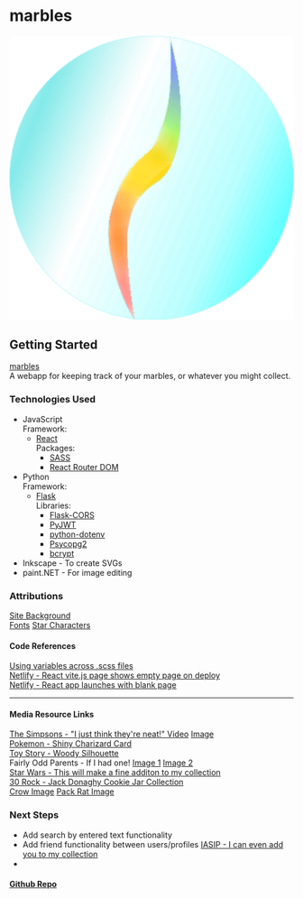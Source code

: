 # marbles  
![marbles logo](./src/assets/images/marble1.svg)  

## Getting Started  
[marbles](https://marblles.netlify.app/)  
A webapp for keeping track of your marbles, or whatever you might collect.  

### Technologies Used  
- JavaScript  
    Framework:  
    - [React](https://react.dev/)  
    Packages:
         - [SASS](https://sass-lang.com/)  
         - [React Router DOM](https://reactrouter.com/en/main)  
- Python  
    Framework:  
    - [Flask](https://flask.palletsprojects.com/en/3.0.x/)    
    Libraries:  
        - [Flask-CORS](https://github.com/corydolphin/flask-cors)  
        - [PyJWT](https://pypi.org/project/PyJWT/)  
        - [python-dotenv](https://pypi.org/project/python-dotenv/)  
        - [Psycopg2](https://www.psycopg.org/docs/index.html)  
        - [bcrypt](https://pypi.org/project/bcrypt/)  
- Inkscape - To create SVGs 
- paint.NET - For image editing 

### Attributions  
[Site Background](https://heropatterns.com/)  
[Fonts](https://fonts.google.com/)
[Star Characters](https://www.alt-codes.net/star_alt_code.php)  
[](https://answers.netlify.com/t/react-vite-js-page-shows-empty-page-on-deploy/74210)  

#### Code References  
[Using variables across .scss files](https://stackoverflow.com/a/17599322/25952288)  
[Netlify - React vite.js page shows empty page on deploy](https://answers.netlify.com/t/react-vite-js-page-shows-empty-page-on-deploy/74210)  
[Netlify - React app launches with blank page](https://answers.netlify.com/t/react-app-launches-with-blank-page/50059/2)

___  
#### Media Resource Links  
[The Simpsons - "I just think they're neat!" Video](https://www.youtube.com/watch?v=Y0PKG5-t3zU) [Image](https://i.redd.it/pbdg4l7i1a381.png)  
[Pokemon - Shiny Charizard Card](https://www.dicebreaker.com/games/pokemon-trading-card-game/news/shiny-charizard-pokemon-card-auction-record)  
[Toy Story - Woody Silhouette](https://www.inspireuplift.com/Toy-Story-Silhouette-Svg-Toy-Story-Logo-Disney-Silhouette-/iu/2081547)  
Fairly Odd Parents - If I had one! [Image 1](https://x.com/realhartman/status/876449278784282626) [Image 2](https://vlipsy.com/vlip/fairly-odd-parents-if-i-had-one-dOMWLeiw)  
[Star Wars - This will make a fine additon to my collection](https://imgflip.com/memetemplate/201271129/This-will-make-a-fine-addition-to-my-collection)  
[30 Rock - Jack Donaghy Cookie Jar Collection](https://138daysof30rock.wordpress.com/wp-content/uploads/2014/07/screenshot-2014-07-17-19-08-06.png)  
[Crow Image](https://listverse.com/2019/02/08/top-10-unusual-things-crows-can-do/)
[Pack Rat Image](http://s437713483.onlinehome.us/the-original-pack-rat)

### Next Steps  
- Add search by entered text functionality  
- Add friend functionality between users/profiles 
[IASIP - I can even add you to my collection](https://getyarn.io/yarn-clip/894ba0ed-eb81-4ae3-ba1f-17029cfe1539/gif)  
- 

#### [Github Repo](https://github.com/DogsGoWoof/marbles-frontend)